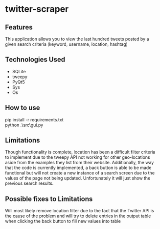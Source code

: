 # twitter-scraper


## Features

This application allows you to view the last hundred tweets posted by a given search criteria (keyword, username, location, hashtag)


## Technologies Used
- SQLite
- tweepy 
- PyQt5
- Sys
- Os

## How to use
pip install -r requirements.txt  
python .\src\gui.py

## Limitations
Though functionality is complete, location has been a difficult filter criteria to implement due to the tweepy API not working for other geo-locations aside from the examples they list from their website. Additionally, the way that the code is currently implemented, a back button is able to be made functional but will not create a new instance of a search screen due to the values of the page not being updated. Unfortunately it will just show the previous search results. 

## Possible fixes to Limitations
Will most likely remove location filter due to the fact that the Twitter API is the cause of the problem and will try to delete entries in the output table when clicking the back button to fill new values into table
